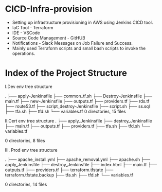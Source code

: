 # CICD-Infra-provision

- Setting up infrastructure provisioning in AWS using Jenkins CICD tool.
- IaC Tool - Terraform
- IDE - VSCode
- Source Code Management - GitHUB
- Notifications - Slack Messages on Job Failure and Success.
- Mainly used Terraform scripts and small bash scripts to invoke the operations.

# Index of the Project Structure

I.Dev env tree structure


.
├── apply-Jenkinsfile
├── common_tf.sh
├── Destroy-Jenkinsfile
├── main.tf
├── new-Jenkinsfile
├── outputs.tf
├── providers.tf
├── rds.tf
├── route53.tf
├── script_destroy-Jenkinsfile
├── script.sh
├── ss.sql
├── tfa.sh
├── tfd.sh
└── variables.tf
0 directories, 15 files




II.Cert env tree structure
.
├── apply_Jenkinsfile
├── destroy_Jenkinsfile
├── main.tf
├── outputs.tf
├── providers.tf
├── tfa.sh
├── tfd.sh
└── variables.tf

0 directories, 8 files



III. Prod env tree structure

.
├── apache_install.yml
├── apache_removal.yml
├── apache.sh
├── apply_Jenkinsfile
├── destroy_Jenkinsfile
├── index.html
├── main.tf
├── outputs.tf
├── providers.tf
├── terraform.tfstate
├── terraform.tfstate.backup
├── tfa.sh
├── tfd.sh
└── variables.tf

0 directories, 14 files
